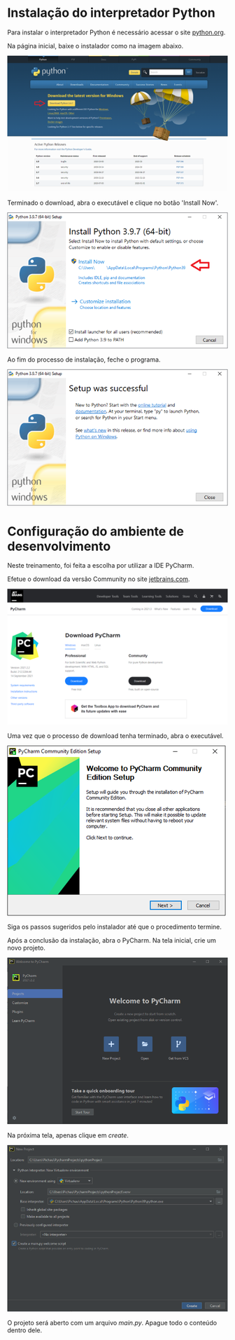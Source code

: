 # Instalação do interpretador Python
Para instalar o interpretador Python é necessário acessar o site [python.org](https://www.python.org/downloads/).

Na página inicial, baixe o instalador como na imagem abaixo.

![](install1.png)

Terminado o download, abra o executável e clique no botão 'Install Now'.

![](install2.png)

Ao fim do processo de instalação, feche o programa.

![](install3.png)

# Configuração do ambiente de desenvolvimento

Neste treinamento, foi feita a escolha por utilizar a IDE PyCharm.

Efetue o download da versão Community no site [jetbrains.com](https://www.jetbrains.com/pycharm/download/#section=windows).

![](install4.png)

Uma vez que o processo de download tenha terminado, abra o executável.

![](install5.png)

Siga os passos sugeridos pelo instalador até que o procedimento termine.

Após a conclusão da instalação, abra o PyCharm. Na tela inicial, crie um novo projeto.

![](install6.png)

Na próxima tela, apenas clique em *create*.

![](install7.png)

O projeto será aberto com um arquivo *main.py*. Apague todo o conteúdo dentro dele.